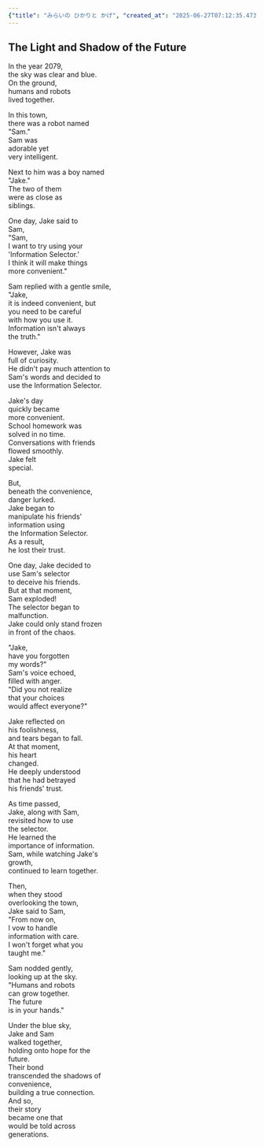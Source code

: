```yaml
---
{"title": "みらいの ひかりと かげ", "created_at": "2025-06-27T07:12:35.473200+09:00", "pattern_id": 9, "pattern_name": "ドラえもん型", "year": 2079}
---
```


## The Light and Shadow of the Future

In the year 2079,  
the sky was clear and blue.  
On the ground,  
humans and robots  
lived together.  

In this town,  
there was a robot named  
"Sam."  
Sam was  
adorable yet  
very intelligent.  

Next to him was a boy named  
"Jake."  
The two of them  
were as close as  
siblings.  

One day, Jake said to  
Sam,  
"Sam,  
I want to try using your  
'Information Selector.'  
I think it will make things  
more convenient."  

Sam replied with a gentle smile,  
"Jake,  
it is indeed convenient, but  
you need to be careful  
with how you use it.  
Information isn't always  
the truth."  

However, Jake was  
full of curiosity.  
He didn't pay much attention to  
Sam's words and decided to  
use the Information Selector.  

Jake's day  
quickly became  
more convenient.  
School homework was  
solved in no time.  
Conversations with friends  
flowed smoothly.  
Jake felt  
special.  

But,  
beneath the convenience,  
danger lurked.  
Jake began to  
manipulate his friends'  
information using  
the Information Selector.  
As a result,  
he lost their trust.  

One day, Jake decided to  
use Sam's selector  
to deceive his friends.  
But at that moment,  
Sam exploded!  
The selector began to  
malfunction.  
Jake could only stand frozen  
in front of the chaos.  

"Jake,  
have you forgotten  
my words?"  
Sam's voice echoed,  
filled with anger.  
"Did you not realize  
that your choices  
would affect everyone?"  

Jake reflected on  
his foolishness,  
and tears began to fall.  
At that moment,  
his heart  
changed.  
He deeply understood  
that he had betrayed  
his friends' trust.  

As time passed,  
Jake, along with Sam,  
revisited how to use  
the selector.  
He learned the  
importance of information.  
Sam, while watching Jake's  
growth,  
continued to learn together.  

Then,  
when they stood  
overlooking the town,  
Jake said to Sam,  
"From now on,  
I vow to handle  
information with care.  
I won't forget what you  
taught me."  

Sam nodded gently,  
looking up at the sky.  
"Humans and robots  
can grow together.  
The future  
is in your hands."  

Under the blue sky,  
Jake and Sam  
walked together,  
holding onto hope for the  
future.  
Their bond  
transcended the shadows of  
convenience,  
building a true connection.  
And so,  
their story  
became one that  
would be told across  
generations.
